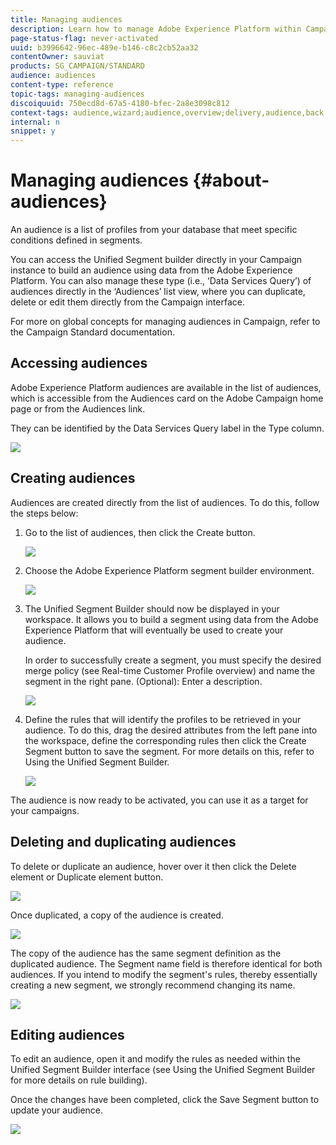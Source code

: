 ```yaml
---
title: Managing audiences
description: Learn how to manage Adobe Experience Platform within Campaign Standard.
page-status-flag: never-activated
uuid: b3996642-96ec-489e-b146-c8c2cb52aa32
contentOwner: sauviat
products: SG_CAMPAIGN/STANDARD
audience: audiences
content-type: reference
topic-tags: managing-audiences
discoiquuid: 750ecd8d-67a5-4180-bfec-2a8e3098c812
context-tags: audience,wizard;audience,overview;delivery,audience,back
internal: n
snippet: y
---
```


# Managing audiences {#about-audiences}

An audience is a list of profiles from your database that meet specific conditions defined in segments.

You can access the Unified Segment builder directly in your Campaign instance to build an audience using data from the Adobe Experience Platform. You can also manage these type (i.e., ‘Data Services Query’) of audiences directly in the ‘Audiences’ list view, where you can duplicate, delete or edit them directly from the Campaign interface.

For more on global concepts for managing audiences in Campaign, refer to the Campaign Standard documentation.

## Accessing audiences

Adobe Experience Platform audiences are available in the list of audiences, which is accessible from the Audiences card on the Adobe Campaign home page or from the Audiences link.

They can be identified by the Data Services Query label in the Type column.

![](assets/aep_audiences_list.png)

## Creating audiences

Audiences are created directly from the list of audiences. To do this, follow the steps below:

1. Go to the list of audiences, then click the Create button.

    ![](assets/aep_audiences_creation_create_button.png)

1. Choose the Adobe Experience Platform segment builder environment.

    ![](assets/aep_audiences_creation_type_selection.png)

1. The Unified Segment Builder should now be displayed in your workspace. It allows you to build a segment using data from the Adobe Experience Platform that will eventually be used to create your audience.

    In order to successfully create a segment, you must specify the desired merge policy (see Real-time Customer Profile overview) and name the segment in the right pane. (Optional): Enter a description.

    ![](assets/aep_audiences_creation_edit_name.png)

1. Define the rules that will identify the profiles to be retrieved in your audience. To do this, drag the desired attributes from the left pane into the workspace, define the corresponding rules then click the Create Segment button to save the segment. For more details on this, refer to Using the Unified Segment Builder.

    ![](assets/aep_audiences_creation_query.png)

The audience is now ready to be activated, you can use it as a target for your campaigns.

## Deleting and duplicating audiences

To delete or duplicate an audience, hover over it then click the Delete element or Duplicate element button.

![](assets/aep_audiences_delete_duplicate.png)

Once duplicated, a copy of the audience is created.

![](assets/aep_audiences_duplicate.png)

The copy of the audience has the same segment definition as the duplicated audience. The Segment name field is therefore identical for both audiences. If you intend to modify the segment's rules, thereby essentially creating a new segment, we strongly recommend changing its name.

![](assets/aep_audiences_duplicate_rename.png)

## Editing audiences

To edit an audience, open it and modify the rules as needed within the Unified Segment Builder interface (see Using the Unified Segment Builder for more details on rule building).

Once the changes have been completed, click the Save Segment button to update your audience.

![](assets/aep_audiences_editing.png)
